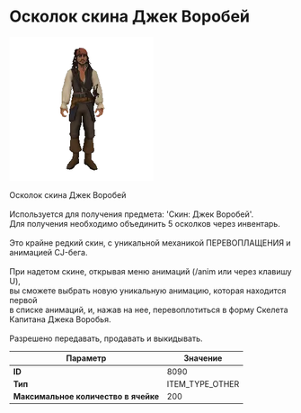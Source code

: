 # Осколок скина Джек Воробей

![Item Image](../img/8090.webp?raw=true)

Осколок скина Джек Воробей<br><br>Используется для получения предмета: 'Скин: Джек Воробей'.<br>Для получения необходимо объединить 5 осколков через инвентарь.<br><br>Это крайне редкий скин, с уникальной механикой ПЕРЕВОПЛАЩЕНИЯ и анимацией CJ-бега.<br><br>При надетом скине, открывая меню анимаций (/anim или через клавишу U),<br>вы сможете выбрать новую уникальную анимацию, которая находится первой<br>в списке анимаций, и, нажав на нее, перевоплотиться в форму Скелета Капитана Джека Воробья.<br><br>Разрешено передавать, продавать и выкидывать.


| Параметр | Значение |
|----------|----------|
| **ID** | 8090 |
| **Тип** | ITEM_TYPE_OTHER |
| **Максимальное количество в ячейке** | 200 |

